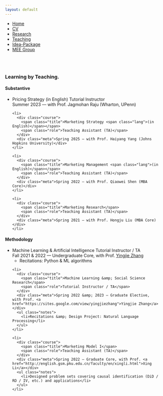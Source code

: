 ```yaml
---
layout: default
---  
```

 
 <ul>
 <li><a href="./">Home</a></li>
 <li><a href="./assets/files/CV.pdf">CV</a></li>
 <li><a href="./research.html">Research</a></li>
 <li><a href="./teaching.html">Teaching</a></li>
 <li><a href="./resources.html">Idea-Package</a></li>
 <li><a href="https://sites.google.com/view/quantmkt/home">MEE Group</a></li>
 </ul>

<br>
<br>
 

</div>

<div class="teaching">
  <h3>Learning by Teaching.</h3>

  <!-- Substantive -->
  <h4>Substantive</h4>
  <ul class="teaching-list">
    <li>
      <div class="course">
        <span class="title">Pricing Strategy <span class="lang">(in English)</span></span>
        <span class="role">Tutorial Instructor</span>
      </div>
      <div class="meta">Summer 2023 — with Prof. Jagmohan Raju (Wharton, UPenn)</div>
    </li>

    <li>
      <div class="course">
        <span class="title">Marketing Strategy <span class="lang">(in English)</span></span>
        <span class="role">Teaching Assistant (TA)</span>
      </div>
      <div class="meta">Spring 2025 — with Prof. Haiyang Yang (Johns Hopkins University)</div>
    </li>

    <li>
      <div class="course">
        <span class="title">Marketing Management <span class="lang">(in English)</span></span>
        <span class="role">Teaching Assistant (TA)</span>
      </div>
      <div class="meta">Spring 2022 — with Prof. Qiaowei Shen (MBA Core)</div>
    </li>

    <li>
      <div class="course">
        <span class="title">Marketing Research</span>
        <span class="role">Teaching Assistant (TA)</span>
      </div>
      <div class="meta">Spring 2021 — with Prof. Hongju Liu (MBA Core)</div>
    </li>
  </ul>

  <!-- Methodology -->
  <h4>Methodology</h4>
  <ul class="teaching-list">
    <li>
      <div class="course">
        <span class="title">Machine Learning &amp; Artificial Intelligence</span>
        <span class="role">Tutorial Instructor / TA</span>
      </div>
      <div class="meta">Fall 2021 &amp; 2022 — Undergraduate Core, with Prof. <a href="https://sites.google.com/view/yingjiezhang">Yingjie Zhang</a></div>
      <ul class="notes">
        <li>Recitations: Python &amp; ML algorithms</li>
      </ul>
    </li>

    <li>
      <div class="course">
        <span class="title">Machine Learning &amp; Social Science Research</span>
        <span class="role">Tutorial Instructor / TA</span>
      </div>
      <div class="meta">Spring 2022 &amp; 2023 — Graduate Elective, with Prof. <a href="https://sites.google.com/view/yingjiezhang">Yingjie Zhang</a></div>
      <ul class="notes">
        <li>Recitations &amp; Design Project: Natural Language Processing</li>
      </ul>
    </li>

    <li>
      <div class="course">
        <span class="title">Marketing Model I</span>
        <span class="role">Teaching Assistant (TA)</span>
      </div>
      <div class="meta">Spring 2022 — Graduate Core, with Prof. <a href="http://english.gsm.pku.edu.cn/faculty/en/xingli.html">Xing Li</a></div>
      <ul class="notes">
        <li>Designed problem sets covering causal identification (DiD / RD / IV, etc.) and applications</li>
      </ul>
    </li>
  </ul>
</div>

